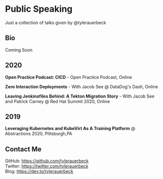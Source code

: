 # Public Speaking

Just a collection of talks given by @tylerauerbeck

## Bio

Coming Soon

## 2020

**Open Practice Podcast: CICD** - Open Practice Podcast, Online

**Zero Interaction Deployments** - With Jacob See @ DataDog's Dash, Online

**Leaving Jenkinsfiles Behind: A Tekton Migration Story** - With Jacob See and Patrick Carney @ Red Hat Summit 2020, Online

## 2019

**Leveraging Kubernetes and KubeVirt As A Training Platform** @ Abstractions 2020, Pittsburgh,PA


## Contact Me

GitHub: https://github.com/tylerauerbeck<br>
Twitter: https://twitter.com/tylerauerbeck<br>
Blog: https://dev.to/tylerauerbeck<br>
